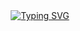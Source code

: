 <div align = "center">
<a href="https://git.io/typing-svg"><img src="https://readme-typing-svg.demolab.com?font=Fira+Code&duration=250&pause=50&color=49DF30&center=true&multiline=true&repeat=false&width=435&height=340&lines=%E2%A0%80%E2%A0%80%E2%A0%80%E2%A0%80%E2%A0%80%E2%A0%80%E2%A0%80%E2%A0%80%E2%A0%80%E2%A0%80%E2%A0%80%E2%A0%80%E2%A0%80%E2%A3%B8%E2%A3%87%E2%A0%80%E2%A0%80%E2%A0%80%E2%A0%80%E2%A0%80%E2%A0%80%E2%A0%80%E2%A0%80%E2%A0%80%E2%A0%80%E2%A0%80%E2%A0%80%E2%A0%80;%E2%A0%80%E2%A0%80%E2%A0%80%E2%A0%80%E2%A0%80%E2%A0%80%E2%A0%80%E2%A0%80%E2%A0%80%E2%A0%80%E2%A0%80%E2%A0%80%E2%A2%B0%E2%A3%BF%E2%A3%BF%E2%A1%86%E2%A0%80%E2%A0%80%E2%A0%80%E2%A0%80%E2%A0%80%E2%A0%80%E2%A0%80%E2%A0%80%E2%A0%80%E2%A0%80%E2%A0%80%E2%A0%80;%E2%A0%80%E2%A0%80%E2%A0%80%E2%A0%80%E2%A0%80%E2%A0%80%E2%A0%80%E2%A0%80%E2%A0%80%E2%A0%80%E2%A0%80%E2%A2%A0%E2%A3%BF%E2%A3%BF%E2%A3%BF%E2%A3%BF%E2%A1%84%E2%A0%80%E2%A0%80%E2%A0%80%E2%A0%80%E2%A0%80%E2%A0%80%E2%A0%80%E2%A0%80%E2%A0%80%E2%A0%80%E2%A0%80;%E2%A0%80%E2%A0%80%E2%A0%80%E2%A0%80%E2%A0%80%E2%A0%80%E2%A0%80%E2%A0%80%E2%A0%80%E2%A0%80%E2%A0%80%E2%A2%BF%E2%A3%BF%E2%A3%BF%E2%A3%BF%E2%A3%BF%E2%A3%BF%E2%A1%84%E2%A0%80%E2%A0%80%E2%A0%80%E2%A0%80%E2%A0%80%E2%A0%80%E2%A0%80%E2%A0%80%E2%A0%80%E2%A0%80;%E2%A0%80%E2%A0%80%E2%A0%80%E2%A0%80%E2%A0%80%E2%A0%80%E2%A0%80%E2%A0%80%E2%A0%80%E2%A2%80%E2%A3%B7%E2%A3%A4%E2%A3%99%E2%A2%BB%E2%A3%BF%E2%A3%BF%E2%A3%BF%E2%A3%BF%E2%A1%80%E2%A0%80%E2%A0%80%E2%A0%80%E2%A0%80%E2%A0%80%E2%A0%80%E2%A0%80%E2%A0%80;%E2%A0%80%E2%A0%80%E2%A0%80%E2%A0%80%E2%A0%80%E2%A0%80%E2%A0%80%E2%A0%80%E2%A2%80%E2%A3%BF%E2%A3%BF%E2%A3%BF%E2%A3%BF%E2%A3%BF%E2%A3%BF%E2%A3%BF%E2%A3%BF%E2%A3%BF%E2%A3%BF%E2%A1%80%E2%A0%80%E2%A0%80%E2%A0%80%E2%A0%80%E2%A0%80%E2%A0%80%E2%A0%80%E2%A0%80;%E2%A0%80%E2%A0%80%E2%A0%80%E2%A0%80%E2%A0%80%E2%A0%80%E2%A0%80%E2%A2%A0%E2%A3%BE%E2%A3%BF%E2%A3%BF%E2%A3%BF%E2%A3%BF%E2%A3%BF%E2%A3%BF%E2%A3%BF%E2%A3%BF%E2%A3%BF%E2%A3%BF%E2%A3%B7%E2%A1%84%E2%A0%80%E2%A0%80%E2%A0%80%E2%A0%80%E2%A0%80%E2%A0%80%E2%A0%80;%E2%A0%80%E2%A0%80%E2%A0%80%E2%A0%80%E2%A0%80%E2%A0%80%E2%A2%A0%E2%A3%BF%E2%A3%BF%E2%A3%BF%E2%A3%BF%E2%A3%BF%E2%A1%BF%E2%A0%9B%E2%A0%9B%E2%A0%BF%E2%A3%BF%E2%A3%BF%E2%A3%BF%E2%A3%BF%E2%A3%BF%E2%A1%84%E2%A0%80%E2%A0%80%E2%A0%80%E2%A0%80%E2%A0%80%E2%A0%80;%E2%A0%80%E2%A0%80%E2%A0%80%E2%A0%80%E2%A0%80%E2%A2%A0%E2%A3%BF%E2%A3%BF%E2%A3%BF%E2%A3%BF%E2%A3%BF%E2%A0%8F%E2%A0%80%E2%A0%80%E2%A0%80%E2%A0%80%E2%A0%99%E2%A3%BF%E2%A3%BF%E2%A3%BF%E2%A3%BF%E2%A3%BF%E2%A1%84%E2%A0%80%E2%A0%80%E2%A0%80%E2%A0%80%E2%A0%80;%E2%A0%80%E2%A0%80%E2%A0%80%E2%A0%80%E2%A3%B0%E2%A3%BF%E2%A3%BF%E2%A3%BF%E2%A3%BF%E2%A3%BF%E2%A3%BF%E2%A0%80%E2%A0%80%E2%A0%80%E2%A0%80%E2%A0%80%E2%A0%80%E2%A2%BF%E2%A3%BF%E2%A3%BF%E2%A3%BF%E2%A3%BF%E2%A0%BF%E2%A3%86%E2%A0%80%E2%A0%80%E2%A0%80%E2%A0%80;%E2%A0%80%E2%A0%80%E2%A0%80%E2%A3%B4%E2%A3%BF%E2%A3%BF%E2%A3%BF%E2%A3%BF%E2%A3%BF%E2%A3%BF%E2%A3%BF%E2%A0%80%E2%A0%80%E2%A0%80%E2%A0%80%E2%A0%80%E2%A0%80%E2%A3%BF%E2%A3%BF%E2%A3%BF%E2%A3%BF%E2%A3%BF%E2%A3%B7%E2%A3%A6%E2%A1%80%E2%A0%80%E2%A0%80%E2%A0%80;%E2%A0%80%E2%A2%80%E2%A3%BE%E2%A3%BF%E2%A3%BF%E2%A0%BF%E2%A0%9F%E2%A0%9B%E2%A0%8B%E2%A0%89%E2%A0%89%E2%A0%80%E2%A0%80%E2%A0%80%E2%A0%80%E2%A0%80%E2%A0%80%E2%A0%89%E2%A0%89%E2%A0%99%E2%A0%9B%E2%A0%BB%E2%A0%BF%E2%A3%BF%E2%A3%BF%E2%A3%B7%E2%A1%80%E2%A0%80;%E2%A3%A0%E2%A0%9F%E2%A0%8B%E2%A0%81%E2%A0%80%E2%A0%80%E2%A0%80%E2%A0%80%E2%A0%80%E2%A0%80%E2%A0%80%E2%A0%80%E2%A0%80%E2%A0%80%E2%A0%80%E2%A0%80%E2%A0%80%E2%A0%80%E2%A0%80%E2%A0%80%E2%A0%80%E2%A0%80%E2%A0%80%E2%A0%80%E2%A0%88%E2%A0%99%E2%A0%BB%E2%A3%84" alt="Typing SVG" /></a>
</div>
